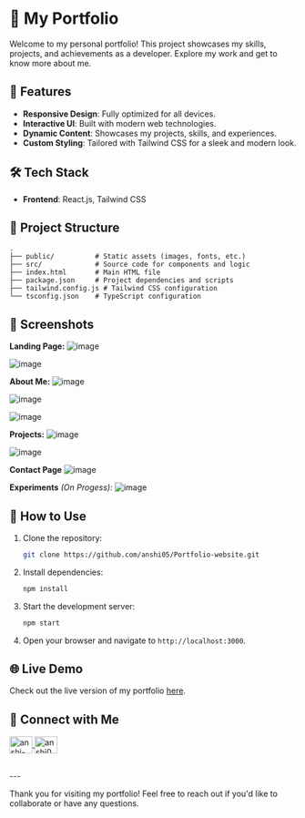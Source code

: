 # 🌟 My Portfolio

Welcome to my personal portfolio! This project showcases my skills, projects, and achievements as a developer. Explore my work and get to know more about me.

## 🚀 Features

- **Responsive Design**: Fully optimized for all devices.
- **Interactive UI**: Built with modern web technologies.
- **Dynamic Content**: Showcases my projects, skills, and experiences.
- **Custom Styling**: Tailored with Tailwind CSS for a sleek and modern look.

## 🛠️ Tech Stack

- **Frontend**: React.js, Tailwind CSS

## 📂 Project Structure

```
.
├── public/          # Static assets (images, fonts, etc.)
├── src/             # Source code for components and logic
├── index.html       # Main HTML file
├── package.json     # Project dependencies and scripts
├── tailwind.config.js # Tailwind CSS configuration
└── tsconfig.json    # TypeScript configuration
```

## 📸 Screenshots

**Landing Page:**
![image](https://github.com/user-attachments/assets/15cc5dc4-1cb6-40f7-bcdd-774f6bd03bcd)

![image](https://github.com/user-attachments/assets/298bf1b1-b362-4164-8634-849486bbe5c1)

**About Me:**
![image](https://github.com/user-attachments/assets/25ae2e41-c76a-4828-b4f0-693a65ba7449)

![image](https://github.com/user-attachments/assets/fdb091d8-8c7a-46f0-b8a2-b88b3b6bdc47)

![image](https://github.com/user-attachments/assets/bc954323-6f2b-40ff-8156-1aa0c233623d)


**Projects:**
![image](https://github.com/user-attachments/assets/cbc10825-040f-4b93-ba9d-f41c023bbfbd)

![image](https://github.com/user-attachments/assets/410ebc0e-9489-4e97-b70a-ea18bba2436e)

**Contact Page**
![image](https://github.com/user-attachments/assets/5b6b1b08-4377-4a45-a6b1-8490e4ee7e02)

**Experiments** *(On Progess):*
![image](https://github.com/user-attachments/assets/029e3109-7e33-4eb4-b42f-b6b5f38ce8d5)



## 📜 How to Use

1. Clone the repository:
   ```bash
   git clone https://github.com/anshi05/Portfolio-website.git
   ```
2. Install dependencies:
   ```bash
   npm install
   ```
3. Start the development server:
   ```bash
   npm start
   ```
4. Open your browser and navigate to `http://localhost:3000`.

## 🌐 Live Demo

Check out the live version of my portfolio [here](https://your-portfolio-link.com).

## 🤝 Connect with Me
<p align="left">
<a href="https://linkedin.com/in/anshi-sachan" target="_blank">
  <img align="center" src="https://raw.githubusercontent.com/rahuldkjain/github-profile-readme-generator/master/src/images/icons/Social/linked-in-alt.svg" alt="anshi-sachan" height="30" width="40" />
</a>

<a href="https://github.com/anshi05" target="_blank">
  <img align="center" src="https://raw.githubusercontent.com/rahuldkjain/github-profile-readme-generator/master/src/images/icons/Social/github.svg" alt="anshi05" height="30" width="40" />
</a>
</p>
<br>
---

Thank you for visiting my portfolio! Feel free to reach out if you'd like to collaborate or have any questions.
